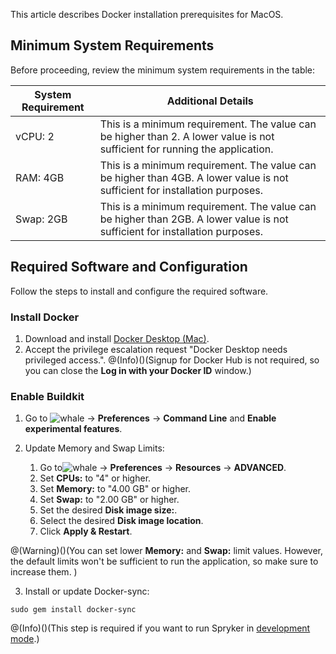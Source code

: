 This article describes Docker installation prerequisites for MacOS.


## Minimum System Requirements

Before proceeding, review the minimum system requirements in the table:

| System Requirement | Additional Details |
| --- | --- |
| vCPU: 2 | This is a minimum requirement. The value can be higher than 2. A lower value is not sufficient for running the application. |
| RAM: 4GB | This is a minimum requirement. The value can be higher than 4GB. A lower value is not sufficient for installation purposes. |
| Swap: 2GB | This is a minimum requirement. The value can be higher than 2GB. A lower value is not sufficient for installation purposes. |

## Required Software and Configuration

Follow the steps to install and configure the required software.

### Install Docker

1. Download and install [Docker Desktop (Mac)](https://download.docker.com/mac/stable/Docker.dmg).
2. Accept the privilege escalation request "Docker Desktop needs privileged access.".
@(Info)()(Signup for Docker Hub is not required, so you can close the **Log in with your Docker ID** window.)

### Enable Buildkit

1. Go to ![whale](https://spryker.s3.eu-central-1.amazonaws.com/docs/Developer+Guide/Installation/Spryker+in+Docker/Docker+Install+Prerequisites+-+MacOS/whale-x.png) → **Preferences**  → **Command Line** and **Enable experimental features**.


2. Update Memory and Swap Limits:

    1. Go to![whale](https://spryker.s3.eu-central-1.amazonaws.com/docs/Developer+Guide/Installation/Spryker+in+Docker/Docker+Install+Prerequisites+-+MacOS/whale-x.png) → **Preferences**  → **Resources** → **ADVANCED**.
    2. Set **CPUs:** to "4" or higher.
    3. Set **Memory:** to "4.00 GB" or higher.
    4. Set **Swap:** to "2.00 GB" or higher.
    5. Set the desired **Disk image size:**.
    6. Select the desired **Disk image location**.
    7. Click **Apply & Restart**. 

@(Warning)()(You can set lower **Memory:** and **Swap:** limit values. However, the default limits won't be sufficient to run the application, so make sure to increase them. )

3. Install or update Docker-sync:
```shell
sudo gem install docker-sync
```
@(Info)()(This step is required if you want to run Spryker in [development mode](https://documentation.spryker.com/v4/docs/development-mode).)



<!-- Last review date: Aug 06, 2019by Mike Kalinin, Andrii Tserkovnyi -->